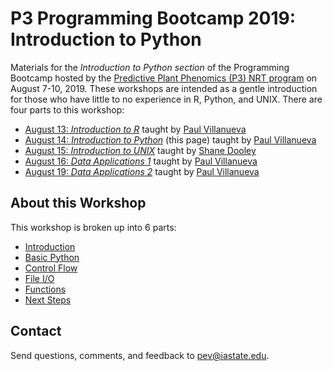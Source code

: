 # P3 Programming Bootcamp 2019: Introduction to Python

Materials for the *Introduction to Python section* of the Programming Bootcamp hosted by the [Predictive Plant Phenomics (P3) NRT program][p3-landing] on August 7-10, 2019.  These workshops are intended as a gentle introduction for those who have little to no experience in R, Python, and UNIX.  There are four parts to this workshop:

* [August 13: *Introduction to R*][intro-to-r] taught by [Paul Villanueva][paul-github]
* [August 14: *Introduction to Python*][intro-to-python] (this page) taught by [Paul Villanueva][paul-github]
* [August 15: *Introduction to UNIX*][intro-to-unix] taught by [Shane Dooley][shane-github]
* [August 16: *Data Applications 1*][data-1] taught by [Paul Villanueva][paul-github]
* [August 19: *Data Applications 2*][data-2] taught by [Paul Villanueva][paul-github]

## About this Workshop

This workshop is broken up into 6 parts:

* [Introduction](lessons/P3Bootcamp2019-00.ipynb) 
* [Basic Python](lessons/P3Bootcamp2019-01.ipynb)
* [Control Flow](lessons/P3Bootcamp2019-02.ipynb)
* [File I/O](lessons/P3Bootcamp2019-03.ipynb)
* [Functions](lessons/P3Bootcamp2019-04.ipynb)
* [Next Steps](lessons/P3Bootcamp2019-05.ipynb)

## Contact

Send questions, comments, and feedback to pev@iastate.edu.

[p3-landing]: https://www.predictivephenomicsinplants.iastate.edu/
[intro-to-r]: https://github.com/pommevilla/p3.bootcamp.r.2019
[intro-to-python]: https://github.com/pommevilla/p3.bootcamp.python.2019
[paul-github]: https://github.com/pommevilla
[intro-to-unix]: https://github.com/skDooley/shell_tutorial
[shane-github]: https://github.com/skDooley
[data-1]: https://github.com/pommevilla/p3.bootcamp.da1.2019
[data-2]: https://github.com/pommevilla/p3.bootcamp.da2.2019
